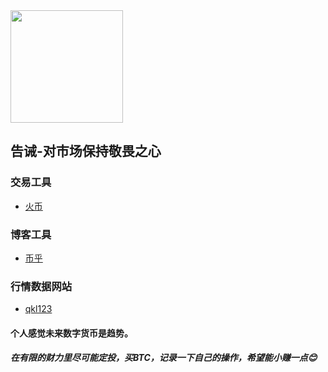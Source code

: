 <img width="180px" src="_media/bitcoin/btc1.png">

## 告诫-对市场保持敬畏之心

### 交易工具

- [火币 ](https://www.huobi.me/zh-cn/)

### 博客工具
- [币乎 ](https://bihu.com/people/1721373145)

### 行情数据网站
- [qkl123](https://www.qkl123.com/)

#### 个人感觉未来数字货币是趋势。 </br>

##### 在有限的财力里尽可能定投，买BTC，记录一下自己的操作，希望能小赚一点😊